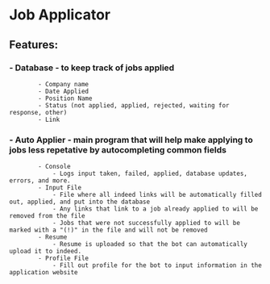 # Job Applicator 

## Features: 
###     - Database - to keep track of jobs applied
            - Company name
            - Date Applied
            - Position Name
            - Status (not applied, applied, rejected, waiting for response, other)
            - Link
            
###    - Auto Applier - main program that will help make applying to jobs less repetative by autocompleting common fields
            - Console
                - Logs input taken, failed, applied, database updates, errors, and more.
            - Input File
                - File where all indeed links will be automatically filled out, applied, and put into the database
                - Any links that link to a job already applied to will be removed from the file
                - Jobs that were not successfully applied to will be marked with a "(!)" in the file and will not be removed
            - Resume
                - Resume is uploaded so that the bot can automatically upload it to indeed.
            - Profile File
                - Fill out profile for the bot to input information in the application website
            
            
